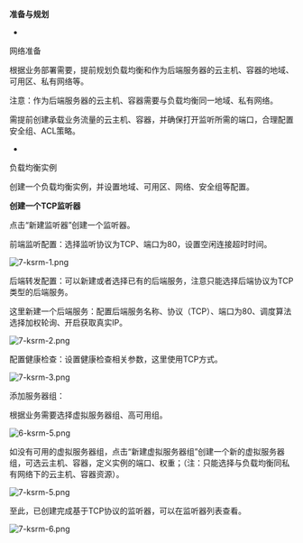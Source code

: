 **准备与规划**

* 
网络准备

根据业务部署需要，提前规划负载均衡和作为后端服务器的云主机、容器的地域、可用区、私有网络等。

注意：作为后端服务器的云主机、容器需要与负载均衡同一地域、私有网络。

需提前创建承载业务流量的云主机、容器，并确保打开监听所需的端口，合理配置安全组、ACL策略。

* 
负载均衡实例

创建一个负载均衡实例，并设置地域、可用区、网络、安全组等配置。

**创建一个TCP监听器**

点击“新建监听器”创建一个监听器。

前端监听配置：选择监听协议为TCP、端口为80，设置空闲连接超时时间。

![7-ksrm-1.png](https://img1.jcloudcs.com/cms/b7ca294c-1160-4b49-9f86-ec3d17dd005520180629014124.png)

后端转发配置：可以新建或者选择已有的后端服务，注意只能选择后端协议为TCP类型的后端服务。

这里新建一个后端服务：配置后端服务名称、协议（TCP）、端口为80、调度算法选择加权轮询、开启获取真实IP。

![7-ksrm-2.png](https://img1.jcloudcs.com/cms/5bc818d0-ca50-4197-a301-8b943464633420180629014142.png)

配置健康检查：设置健康检查相关参数，这里使用TCP方式。

![7-ksrm-3.png](https://img1.jcloudcs.com/cms/41d6dd69-99a6-41c3-b538-098f20df8bad20180629014201.png)

添加服务器组：

根据业务需要选择虚拟服务器组、高可用组。

![6-ksrm-5.png](https://img1.jcloudcs.com/cms/588c1ac7-0b15-4557-ad0f-6b693fbbba6f20180629014219.png)

如没有可用的虚拟服务器组，点击“新建虚拟服务器组”创建一个新的虚拟服务器组，可选云主机、容器，定义实例的端口、权重；（注：只能选择与负载均衡同私有网络下的云主机、容器资源）。

![7-ksrm-5.png](https://img1.jcloudcs.com/cms/f6f2706c-f07b-4b0e-b462-66398d96571320180629014239.png)

至此，已创建完成基于TCP协议的监听器，可以在监听器列表查看。

![7-ksrm-6.png](https://img1.jcloudcs.com/cms/961492a9-c803-4118-8b39-5e2172d2a18c20180629014311.png)